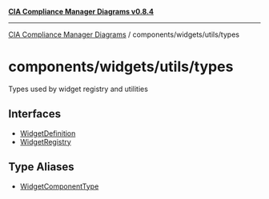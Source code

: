 [**CIA Compliance Manager Diagrams v0.8.4**](../../../../README.md)

***

[CIA Compliance Manager Diagrams](../../../../modules.md) / components/widgets/utils/types

# components/widgets/utils/types

Types used by widget registry and utilities

## Interfaces

- [WidgetDefinition](interfaces/WidgetDefinition.md)
- [WidgetRegistry](interfaces/WidgetRegistry.md)

## Type Aliases

- [WidgetComponentType](type-aliases/WidgetComponentType.md)
